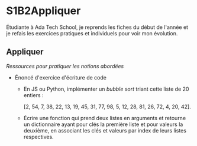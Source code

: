 # S1B2Appliquer

Étudiante à Ada Tech School, je reprends les fiches du début de l'année et je refais les exercices pratiques et individuels pour voir mon évolution.

## Appliquer

*Ressources pour pratiquer les notions abordées*

- Énoncé d'exercice d'écriture de code
    - En JS ou Python, implémenter un *bubble sort* triant cette liste de 20 entiers :
        
        [2, 54, 7, 38, 22, 13, 19, 45, 31, 77, 98, 5, 12, 28, 81, 26, 72, 4, 20, 42].
        
    - Écrire une fonction qui prend deux listes en arguments et retourne un dictionnaire ayant pour clés la première liste et pour valeurs la deuxième, en associant les clés et valeurs par index de leurs listes respectives.
